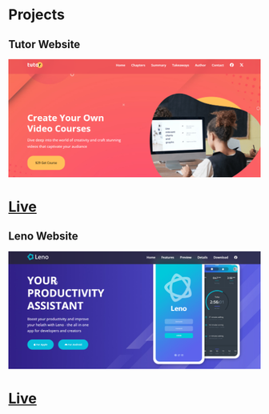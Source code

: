 # Projects

## Tutor Website

<img src='./Screenshots/1.PNG'>
<h1><a href="./tutor-website/index.html">Live</a></h1>

## Leno Website

<img src='./Screenshots/2.PNG'>
<h1><a href="./tutor-website/index.html">Live</a></h1>
